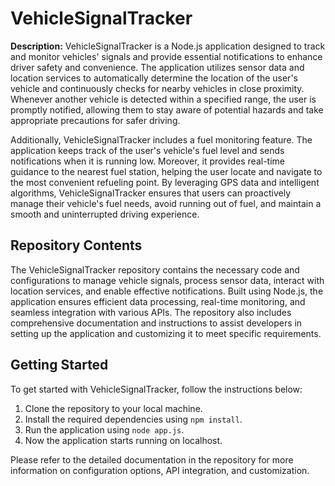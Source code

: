 # VehicleSignalTracker

**Description:**
VehicleSignalTracker is a Node.js application designed to track and monitor vehicles' signals and provide essential notifications to enhance driver safety and convenience. The application utilizes sensor data and location services to automatically determine the location of the user's vehicle and continuously checks for nearby vehicles in close proximity. Whenever another vehicle is detected within a specified range, the user is promptly notified, allowing them to stay aware of potential hazards and take appropriate precautions for safer driving.

Additionally, VehicleSignalTracker includes a fuel monitoring feature. The application keeps track of the user's vehicle's fuel level and sends notifications when it is running low. Moreover, it provides real-time guidance to the nearest fuel station, helping the user locate and navigate to the most convenient refueling point. By leveraging GPS data and intelligent algorithms, VehicleSignalTracker ensures that users can proactively manage their vehicle's fuel needs, avoid running out of fuel, and maintain a smooth and uninterrupted driving experience.

## Repository Contents

The VehicleSignalTracker repository contains the necessary code and configurations to manage vehicle signals, process sensor data, interact with location services, and enable effective notifications. Built using Node.js, the application ensures efficient data processing, real-time monitoring, and seamless integration with various APIs. The repository also includes comprehensive documentation and instructions to assist developers in setting up the application and customizing it to meet specific requirements.

## Getting Started

To get started with VehicleSignalTracker, follow the instructions below:

1. Clone the repository to your local machine.
2. Install the required dependencies using `npm install`.
3. Run the application using `node app.js`.
4. Now the application starts running on localhost.

Please refer to the detailed documentation in the repository for more information on configuration options, API integration, and customization.



